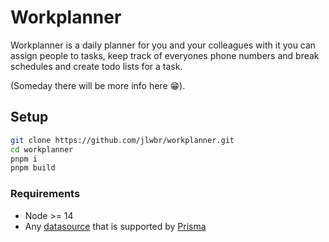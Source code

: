 # Workplanner

Workplanner is a daily planner for you and your colleagues with it you can assign people to tasks, keep track of everyones phone numbers and break schedules and create todo lists for a task.

(Someday there will be more info here :grin:).

## Setup

```bash
git clone https://github.com/jlwbr/workplanner.git
cd workplanner
pnpm i
pnpm build
```

### Requirements
- Node >= 14
- Any [datasource](https://www.prisma.io/docs/concepts/components/prisma-schema/data-sources) that is supported by [Prisma](https://www.prisma.io/)

